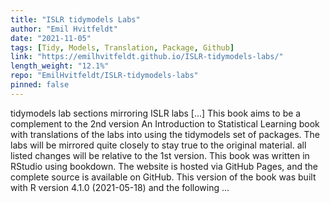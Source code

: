 ```yaml
---
title: "ISLR tidymodels Labs"
author: "Emil Hvitfeldt"
date: "2021-11-05"
tags: [Tidy, Models, Translation, Package, Github]
link: "https://emilhvitfeldt.github.io/ISLR-tidymodels-labs/"
length_weight: "12.1%"
repo: "EmilHvitfeldt/ISLR-tidymodels-labs"
pinned: false
---
```


tidymodels lab sections mirroring ISLR labs [...] This book aims to be a complement to the 2nd version An Introduction to Statistical Learning book with translations of the labs into using the tidymodels set of packages. The labs will be mirrored quite closely to stay true to the original material. all listed changes will be relative to the 1st version. This book was written in RStudio using bookdown. The website is hosted via GitHub Pages, and the complete source is available on GitHub. This version of the book was built with R version 4.1.0 (2021-05-18) and the following ...
